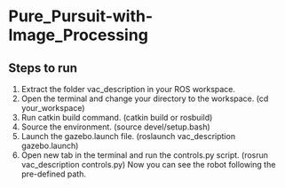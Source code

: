 # Pure_Pursuit-with-Image_Processing

## Steps to run
1. Extract the folder vac_description in your ROS workspace.
2. Open the terminal and change your directory to the workspace. (cd your_workspace)
3. Run catkin build command. (catkin build or rosbuild)
4. Source the environment. (source devel/setup.bash)
5. Launch the gazebo.launch file. (roslaunch vac_description gazebo.launch)
6. Open new tab in the terminal and run the controls.py script. (rosrun vac_description controls.py)
Now you can see the robot following the pre-defined path.
